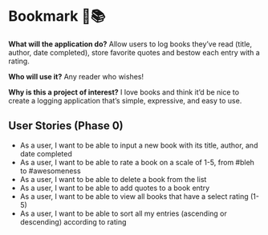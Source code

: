 # Bookmark 🔖📚

**What will the application do?** Allow users to log books they’ve read (title, author, date completed), store favorite 
quotes and bestow each entry with a rating. 

**Who will use it?** Any reader who wishes!

**Why is this a project of interest?** I love books and think it’d be nice to create a logging application that’s 
simple, expressive, and easy to use.

## User Stories (Phase 0)

- As a user, I want to be able to input a new book with its title, author, and date completed
- As a user, I want to be able to rate a book on a scale of 1-5, from #bleh to #awesomeness
- As a user, I want to be able to delete a book from the list
- As a user, I want to be able to add quotes to a book entry
- As a user, I want to be able to view all books that have a select rating (1-5)
- As a user, I want to be able to sort all my entries (ascending or descending) according to rating